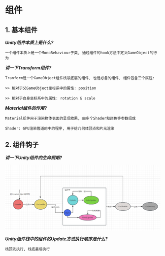 # 组件

## 1. 基本组件

***Unity组件本质上是什么?***

```
一个组件本质上是一个MonoBehaviour子类, 通过组件的hook方法中定义GameObject的行为
```

***讲一下Transform组件?***

```
Tranform是一个GameObject组件栈最底层的组件, 也是必备的组件, 组件包含三个属性:

>> 相对于父GameObject坐标系中的属性: position

>> 相对于自身坐标系中的属性: rotation & scale
```

***Material组件的作用?***

```
Material组件用于渲染物体表面的呈现效果, 由多个Shader和颜色等参数组成

Shader: GPU渲染管道的中的程序, 用于给几何体顶点和片元渲染
```

## 2. 组件钩子

***讲一下Unity组件的生命周期?***

![1703219493521](image/unity/1703219493521.png)

***Unity组件栈中的组件的Update方法执行顺序是什么?***

```
栈顶先执行, 栈底最后执行
```

